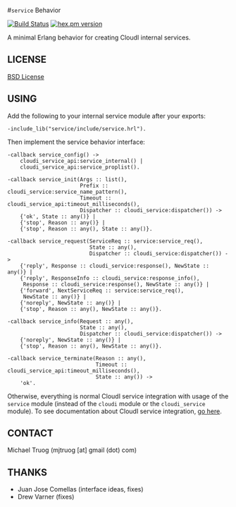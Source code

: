 #`service` Behavior

[![Build Status](https://secure.travis-ci.org/CloudI/service.png?branch=master)](http://travis-ci.org/CloudI/service)
[![hex.pm version](https://img.shields.io/hexpm/v/service.svg)](https://hex.pm/packages/service)

A minimal Erlang behavior for creating CloudI internal services.

## LICENSE

[BSD License](https://github.com/CloudI/CloudI/blob/master/src/LICENSE)

## USING

Add the following to your internal service module after your exports:

    -include_lib("service/include/service.hrl").

Then implement the service behavior interface:

    -callback service_config() ->
        cloudi_service_api:service_internal() |
        cloudi_service_api:service_proplist().
    
    -callback service_init(Args :: list(),
                           Prefix :: cloudi_service:service_name_pattern(),
                           Timeout :: cloudi_service_api:timeout_milliseconds(),
                           Dispatcher :: cloudi_service:dispatcher()) ->
        {'ok', State :: any()} |
        {'stop', Reason :: any()} |
        {'stop', Reason :: any(), State :: any()}.
    
    -callback service_request(ServiceReq :: service:service_req(),
                              State :: any(),
                              Dispatcher :: cloudi_service:dispatcher()) ->
        {'reply', Response :: cloudi_service:response(), NewState :: any()} |
        {'reply', ResponseInfo :: cloudi_service:response_info(),
         Response :: cloudi_service:response(), NewState :: any()} |
        {'forward', NextServiceReq :: service:service_req(),
         NewState :: any()} |
        {'noreply', NewState :: any()} |
        {'stop', Reason :: any(), NewState :: any()}.
    
    -callback service_info(Request :: any(),
                           State :: any(),
                           Dispatcher :: cloudi_service:dispatcher()) ->
        {'noreply', NewState :: any()} |
        {'stop', Reason :: any(), NewState :: any()}.
    
    -callback service_terminate(Reason :: any(),
                                Timeout :: cloudi_service_api:timeout_milliseconds(),
                                State :: any()) ->
        'ok'.

Otherwise, everything is normal CloudI service integration with usage
of the `service` module (instead of the `cloudi` module or the
`cloudi_service` module).  To see documentation about CloudI service
integration, [go here](https://github.com/CloudI/CloudI#integration).

## CONTACT

Michael Truog (mjtruog [at] gmail (dot) com)

## THANKS

* Juan Jose Comellas (interface ideas, fixes)
* Drew Varner (fixes)

